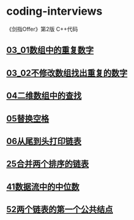 # coding-interviews
《剑指Offer》第2版 C++代码 

## [03_01数组中的重复数字](03_01_DuplicationInArray/)
## [03_02不修改数组找出重复的数字](03_02_DuplicationInArrayNoEdit/)
## [04二维数组中的查找](04_FindInPartiallySortedMatrix/)
## [05替换空格](04_FindInPartiallySortedMatrix/)
## [06从尾到头打印链表](06_PrintListInReversedOrder/)
## [25合并两个排序的链表](25_MergeSortedLists/)
## [41数据流中的中位数](41_StreamMedian/)
## [52两个链表的第一个公共结点](52_FirstCommonNodesInLists/)